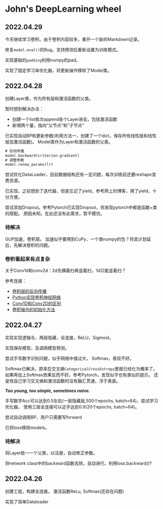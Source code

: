 # John's DeepLearning wheel

## 2022.04.29
今天继续学习卷积。由于卷积内容较多，重开一个新的Markdown记录。

修复`model.eval()`的Bug。支持预测后重新设置为训练模式。

实现基础的`padding`利用numpy的pad。

实现了固定学习率优化器，将更新操作移除了Model类。


## 2022.04.28
创建Layer类，作为所有层和激活函数的父类。

暂时想到解决办法：
- 创建一个list依次append各个Layer进去，包括激活函数
- 新增两个量，指向“父节点”和”子节点“

已实现自动BP和更新参数(利用方法一，创建了一个dict，保存所有线性层和线性层加激活函数)。
Model类作为Layer和激活函数的父类。
```txt
# 后向传播
model.backward(criterion.gradient)
# 调整参数
model.renew_params(lr)
```

尝试优化DataLoader，目前数据结构还有一定问题，每次训练前还要reshape浪费资源。

已实现，之前想到了迭代器，但是忘记了yield。参考网上的博客，用了yield，十分方便。

尝试添加Dropout。参考Pytorch已实现Dropout，但发现pytorch中都是函数+类的搭配。
原因未知。在此还没有此需求，暂不模仿。

### 待解决
GUP加速，卷积层。
加速似乎要用到CuPy，一个类numpy的包？将其计划延后，先解决卷积的问题。

### 卷积看起来有点复杂
关于Conv1d和conv2d：2d先横着扫再竖着扫，1d只能竖着扫？

参考连接：
- [卷积层的反向传播](https://blog.csdn.net/weixin_37721058/article/details/102327691)
- [Python实现卷积神经网络](https://blog.csdn.net/weixin_37251044/article/details/81349287)
- [Conv1D和Conv2D的区别](https://zhuanlan.zhihu.com/p/156825903)
- [卷积操作的初始化方法](https://blog.csdn.net/weixin_44503976/article/details/117284487)

## 2022.04.27
实现实现逻辑与，两层隐藏，全连接，ReLU，Sigmoid。

实现保存模型，及调用模型预测。

尝试手写数字识别问题，似乎网络中值过大，
Softmax，表现不好。

Softmax已解决，原来在交叉熵`CategoricalCrossEntropy`里就已经化为概率了。
如果再加上Softmax效果反而不好。参考Pytorch，发现似乎也有类似的提示。
还是怪自己学习交叉熵和激活函数时没有融汇贯通，浮于表面。

***Too young, too simple, sometimes naive.***

手写数字Acc可以达到0.5左右(一层隐藏层,500个epochs, batch=64)，尝试学习优化器。
使用三层全连接可以近乎达到0.9(20个epochs, batch=64)。

尝试自动调用BP，用户只需要写forward

已将loss移除models。

### 待解决
将Layer统一一个父类，以注册，自动修正参数。

将network class中的backward函数去除，自动进行。利用loss.backward()?

## 2022.04.26
创建工程，构建全连接。
激活函数ReLu, Softmax(还存在问题)

实现了简单Dataloader